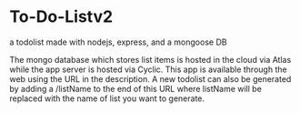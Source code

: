 # To-Do-Listv2

a todolist made with nodejs, express, and a mongoose DB

The mongo database which stores list items is hosted in the cloud via Atlas while the app server is hosted via Cyclic.
This app is available through the web using the URL in the description. A new todolist can also be generated by 
adding a /listName to the end of this URL where listName will be replaced with the name of list you want to generate.

